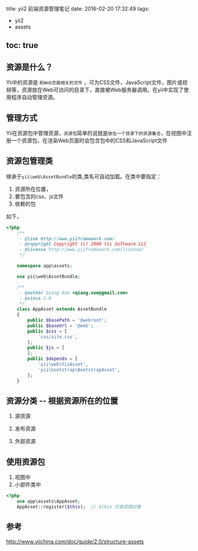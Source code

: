 title: yii2 前端资源管理笔记
date: 2016-02-20 17:32:49
tags: 
- yii2
- assets
<!-- description: Introduce tag plugins in freemind. -->
<!--  feature: images/tag-plugins/plugins.jpg -->
toc: true
---


## 资源是什么？

Yii中的资源是 `和Web页面相关的文件` ，可为CSS文件，JavaScript文件，图片或视频等，资源放在Web可访问的目录下，直接被Web服务器调用。在yii中实现了使用程序自动管理资源。

## 管理方式
Yii在资源包中管理资源，`资源包`简单的说就是`放在一个目录下的资源集合`，在视图中注册一个资源包，在渲染Web页面时会包含包中的CSS和JavaScript文件

## 资源包管理类

继承于`yii\web\AssetBundle`的类,类名可自动加载。在类中要指定：

1. 资源所在位置，
2. 要包含的css、js文件
3. 依赖的包

如下，
```php
<?php
    /**
     - @link http://www.yiiframework.com/
     - @copyright Copyright (c) 2008 Yii Software LLC
     - @license http://www.yiiframework.com/license/
     */

    namespace app\assets;

    use yii\web\AssetBundle;

    /**
     - @author Qiang Xue <qiang.xue@gmail.com>
     - @since 2.0
     */
    class AppAsset extends AssetBundle
    {
        public $basePath = '@webroot';
        public $baseUrl = '@web';
        public $css = [
            'css/site.css',
        ];
        public $js = [
        ];
        public $depends = [
            'yii\web\YiiAsset',
            'yii\bootstrap\BootstrapAsset',
        ];
    }

```

## 资源分类 -- 根据资源所在的位置

1. 源资源  

2. 发布资源 

3. 外部资源

## 使用资源包

1. 视图中
2. 小部件类中
```php
<?php
    use app\assets\AppAsset;
    AppAsset::register($this);  // $this 代表视图对象
```

## 参考
http://www.yiichina.com/doc/guide/2.0/structure-assets